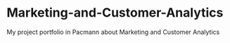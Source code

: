 # Marketing-and-Customer-Analytics
My project portfolio in Pacmann about Marketing and Customer Analytics
